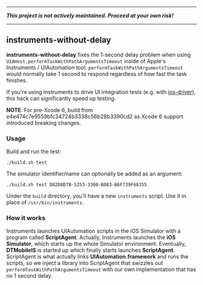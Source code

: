 - - -

**_This project is not actively maintained. Proceed at your own risk!_**

- - -  

## instruments-without-delay

__instruments-without-delay__ fixes the 1-second delay problem when using `UIAHost.performTaskWithPathArgumentsTimeout` inside of Apple's Instruments / UIAutomation tool.  `performTaskWithPathArgumentsTimeout` would normally take 1 second to respond regardless of how fast the task finishes.

If you're using Instruments to drive UI integration tests (e.g. with [ios-driver](https://github.com/freynaud/ios-driver)), this hack can significantly speed up testing.

__NOTE__: For pre-Xcode 6, build from e4e474c7e9559bfc34724b3338c56b28b3390cd2 as Xcode 6 support introduced breaking changes.


### Usage

Build and run the test:

```
./build.sh test
```

The simulator identifier/name can optionally be added as an argument:

```
./build.sh test D82D8D7B-5253-3300-B083-B6F739F68355
```

Under the `build` directory, you'll have a new `instruments` script.  Use it in place of `/usr/bin/instruments`.

### How it works

Instruments launches UIAutomation scripts in the iOS Simulator with a program called __ScriptAgent__.  Actually, Instruments launches the __iOS Simulator__, which starts up the whole Simulator environment. Eventually, __DTMobileIS__ is started up which finally starts launches __ScriptAgent__.  ScriptAgent is what actually links __UIAutomation.framework__ and runs the scripts, so we inject a library into ScriptAgent that swizzles out `performTaskWithPathArgumentsTimeout` with our own implementation that has no 1 second delay.
